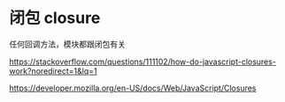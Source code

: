 # 闭包 closure

任何回调方法，模块都跟闭包有关



https://stackoverflow.com/questions/111102/how-do-javascript-closures-work?noredirect=1&lq=1

https://developer.mozilla.org/en-US/docs/Web/JavaScript/Closures